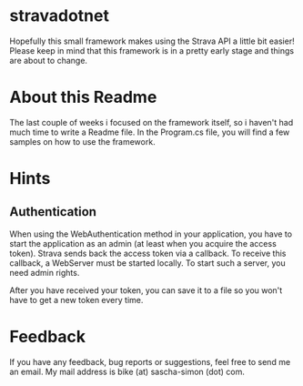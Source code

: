 stravadotnet
============

Hopefully this small framework makes using the Strava API a little bit easier!
Please keep in mind that this framework is in a pretty early stage and things are about to change.

About this Readme
============

The last couple of weeks i focused on the framework itself, so i haven't had much time to write a Readme file.
In the Program.cs file, you will find a few samples on how to use the framework.

Hints
============
Authentication
--------------

When using the WebAuthentication method in your application, you have to start the application as an admin (at least when you acquire the access token). Strava sends back the access token via a callback. To receive this callback, a WebServer must be started locally. To start such a server, you need admin rights.

After you have received your token, you can save it to a file so you won't have to get a new token every time.


Feedback
============

If you have any feedback, bug reports or suggestions, feel free to send me an email.
My mail address is bike (at) sascha-simon (dot) com.
